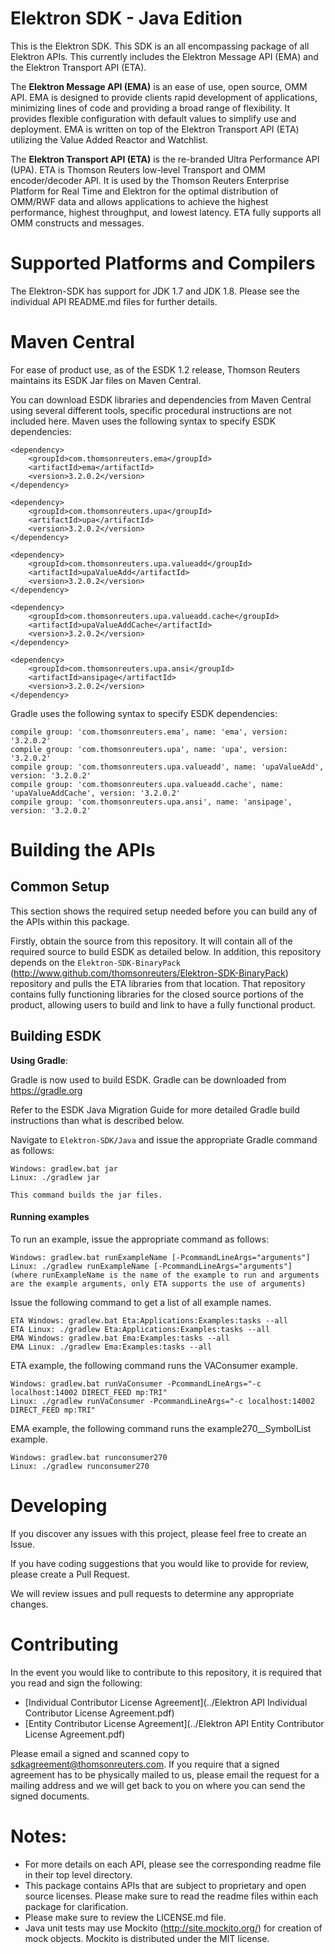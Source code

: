 # Elektron SDK - Java Edition
This is the Elektron SDK. This SDK is an all encompassing package of all Elektron APIs. This currently includes the Elektron Message API (EMA) and the Elektron Transport API (ETA).

The **Elektron Message API (EMA)** is an ease of use, open source, OMM API. EMA is designed to provide clients rapid development of applications, minimizing lines of code and providing a broad range of flexibility. It provides flexible configuration with default values to simplify use and deployment.  EMA is written on top of the Elektron Transport API (ETA) utilizing the Value Added Reactor and Watchlist. 

The **Elektron Transport API (ETA)** is the re-branded Ultra Performance API (UPA). ETA is Thomson Reuters low-level 
Transport and OMM encoder/decoder API.  It is used by the Thomson Reuters Enterprise Platform for Real Time and Elektron for the optimal distribution of OMM/RWF data and allows applications to achieve the highest performance, highest throughput, and lowest latency. ETA fully supports all OMM constructs and messages. 

# Supported Platforms and Compilers

The Elektron-SDK has support for JDK 1.7 and JDK 1.8.  Please see the individual API README.md files for further details.

# Maven Central

For ease of product use, as of the ESDK 1.2 release, Thomson Reuters maintains its ESDK Jar files on Maven Central.

You can download ESDK libraries and dependencies from Maven Central using several different tools, specific
procedural instructions are not included here. Maven uses the following syntax to specify ESDK dependencies:

	<dependency>
		<groupId>com.thomsonreuters.ema</groupId>
		<artifactId>ema</artifactId>
		<version>3.2.0.2</version>
	</dependency>

	<dependency>
		<groupId>com.thomsonreuters.upa</groupId>
		<artifactId>upa</artifactId>
		<version>3.2.0.2</version>
	</dependency>

	<dependency>
		<groupId>com.thomsonreuters.upa.valueadd</groupId>
		<artifactId>upaValueAdd</artifactId>
		<version>3.2.0.2</version>
	</dependency>

	<dependency>
		<groupId>com.thomsonreuters.upa.valueadd.cache</groupId>
		<artifactId>upaValueAddCache</artifactId>
		<version>3.2.0.2</version>
	</dependency>

	<dependency>
		<groupId>com.thomsonreuters.upa.ansi</groupId>
		<artifactId>ansipage</artifactId>
		<version>3.2.0.2</version>
	</dependency>

Gradle uses the following syntax to specify ESDK dependencies:

	compile group: 'com.thomsonreuters.ema', name: 'ema', version: '3.2.0.2'
	compile group: 'com.thomsonreuters.upa', name: 'upa', version: '3.2.0.2'
	compile group: 'com.thomsonreuters.upa.valueadd', name: 'upaValueAdd', version: '3.2.0.2'
	compile group: 'com.thomsonreuters.upa.valueadd.cache', name: 'upaValueAddCache', version: '3.2.0.2'                    
	compile group: 'com.thomsonreuters.upa.ansi', name: 'ansipage', version: '3.2.0.2'  


# Building the APIs

## Common Setup
This section shows the required setup needed before you can build any of the APIs within this package.

Firstly, obtain the source from this repository. It will contain all of the required source to build ESDK as detailed below.
In addition, this repository depends on the `Elektron-SDK-BinaryPack` (http://www.github.com/thomsonreuters/Elektron-SDK-BinaryPack) repository and pulls the ETA libraries from that location.  That repository contains fully functioning libraries for the closed source portions of the product, allowing users to build and link to have a fully functional product. 

## Building ESDK

**Using Gradle**:

Gradle is now used to build ESDK.
Gradle can be downloaded from https://gradle.org

Refer to the ESDK Java Migration Guide for more detailed Gradle build instructions than what is described below.

Navigate to `Elektron-SDK/Java` and issue the appropriate Gradle command as follows:

	Windows: gradlew.bat jar
	Linux: ./gradlew jar
	
	This command builds the jar files.

#### Running examples

To run an example, issue the appropriate command as follows:
	  
	Windows: gradlew.bat runExampleName [-PcommandLineArgs="arguments"]
	Linux: ./gradlew runExampleName [-PcommandLineArgs="arguments"]
	(where runExampleName is the name of the example to run and arguments are the example arguments, only ETA supports the use of arguments)
	 
Issue the following command to get a list of all example names.
	  
	ETA Windows: gradlew.bat Eta:Applications:Examples:tasks --all
	ETA Linux: ./gradlew Eta:Applications:Examples:tasks --all
	EMA Windows: gradlew.bat Ema:Examples:tasks --all
	EMA Linux: ./gradlew Ema:Examples:tasks --all

ETA example, the following command runs the VAConsumer example.
		
	Windows: gradlew.bat runVaConsumer -PcommandLineArgs="-c localhost:14002 DIRECT_FEED mp:TRI"
	Linux: ./gradlew runVaConsumer -PcommandLineArgs="-c localhost:14002 DIRECT_FEED mp:TRI"

EMA example, the following command runs the example270__SymbolList example.
		
	Windows: gradlew.bat runconsumer270
	Linux: ./gradlew runconsumer270

# Developing 

If you discover any issues with this project, please feel free to create an Issue.

If you have coding suggestions that you would like to provide for review, please create a Pull Request.

We will review issues and pull requests to determine any appropriate changes.


# Contributing
In the event you would like to contribute to this repository, it is required that you read and sign the following:

- [Individual Contributor License Agreement](../Elektron API Individual Contributor License Agreement.pdf)
- [Entity Contributor License Agreement](../Elektron API Entity Contributor License Agreement.pdf)

Please email a signed and scanned copy to sdkagreement@thomsonreuters.com.  If you require that a signed agreement has to be physically mailed to us, please email the request for a mailing address and we will get back to you on where you can send the signed documents.


# Notes:
- For more details on each API, please see the corresponding readme file in their top level directory.
- This package contains APIs that are subject to proprietary and open source licenses.  Please make sure to read the readme files within each package for clarification.
- Please make sure to review the LICENSE.md file.
- Java unit tests may use Mockito (http://site.mockito.org/) for creation of mock objects. Mockito is distributed under the MIT license.
